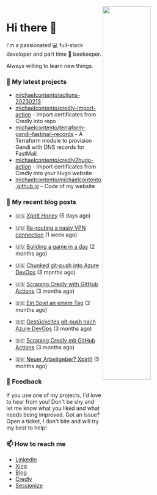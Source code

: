 <img align="right" src="https://github-readme-stats.vercel.app/api?username=michaelcontento&show_icons=true&count_private=true&hide_border=true" width="50%"/>
<h1 class="mt-n3">Hi there 👋</h1>

I'm a passionated 💻 full-stack developer and part time 🐝 beekeeper.

Always willing to learn new things.

### 🌱 My latest projects
- [michaelcontento/actions-20230213](https://github.com/michaelcontento/actions-20230213)
- [michaelcontento/credly-import-action](https://github.com/michaelcontento/credly-import-action) - Import certificates from Credly into repo
- [michaelcontento/terraform-gandi-fastmail-records](https://github.com/michaelcontento/terraform-gandi-fastmail-records) - A Terraform module to provision Gandi with DNS records for FastMail.
- [michaelcontento/credly2hugo-action](https://github.com/michaelcontento/credly2hugo-action) - Import certificates from Credly into your Hugo website
- [michaelcontento/michaelcontento.github.io](https://github.com/michaelcontento/michaelcontento.github.io) - Code of my website

### 📰 My recent blog posts


- 🇺🇸 [Xpirit Honey](https://www.michaelcontento.de/en/article/2023/02/08/xpirit-honey/) (5 days ago)
- 🇺🇸 [Re-routing a nasty VPN connection](https://www.michaelcontento.de/en/article/2023/02/03/re-routing-a-nasty-vpn-connection/) (1 week ago)
- 🇺🇸 [Building a game in a day](https://www.michaelcontento.de/en/article/2022/11/30/building-a-game-in-a-day/) (2 months ago)
- 🇺🇸 [Chunked git-push into Azure DevOps](https://www.michaelcontento.de/en/article/2022/10/20/chunked-git-push-into-azure-devops/) (3 months ago)
- 🇺🇸 [Scraping Credly with GitHub Actions](https://www.michaelcontento.de/en/article/2022/10/19/scraping-credly-with-github-actions/) (3 months ago)

- 🇩🇪 [Ein Spiel an einem Tag](https://www.michaelcontento.de/article/2022/11/30/ein-spiel-an-einem-tag/) (2 months ago)
- 🇩🇪 [Gestückeltes git-push nach Azure DevOps](https://www.michaelcontento.de/article/2022/10/20/gest%C3%BCckeltes-git-push-nach-azure-devops/) (3 months ago)
- 🇩🇪 [Scraping Credly mit GitHub Actions](https://www.michaelcontento.de/article/2022/10/19/scraping-credly-mit-github-actions/) (3 months ago)
- 🇩🇪 [Neuer Arbeitgeber? Xpirit!](https://www.michaelcontento.de/article/2022/09/01/neuer-arbeitgeber-xpirit/) (5 months ago)

### 💬 Feedback

If you use one of my projects, I'd love to hear from you! Don't be shy and let me know what you liked
and what needs being improved. Got an issue? Open a ticket, I don't bite and will try my best to help!

### 📫 How to reach me

- [LinkedIn](https://www.linkedin.com/in/michaelcontento/)
- [Xing](https://www.xing.com/profile/Michael_Contento)
- [Blog](https://www.michaelcontento.de)
- [Credly](https://www.credly.com/users/michael-contento)
- [Sessionize](https://sessionize.com/michaelcontento)

